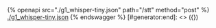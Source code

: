 [#generator:start]: <> ({ "template": "openapi" })
{% openapi src="./g1_whisper-tiny.json" path="/stt" method="post" %}
[./g1_whisper-tiny.json](./g1_whisper-tiny.json)
{% endswagger %}
[#generator:end]: <> ({})